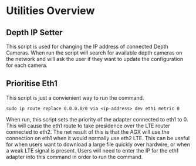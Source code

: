# Utilities Overview

## Depth IP Setter
This script is used for changing the IP address of connected Depth Cameras. When run the script will search for available depth cameras on the network and will ask the user if they want to update the configuration for each camera. 

## Prioritise Eth1
This script is just a convienient way to run the command.
```
sudo ip route replace 0.0.0.0/0 via <ip-address> dev eth1 metric 0 
```

When run, this script sets the priority of the adapter connected to eth1 to 0. This will cause the eth1 route to take presidence over the LTE router connected to eth2. The net result of this is that the AGX will use the connection on eth1 when it would normally use eth2 LTE. This can be useful for when users want to download a large file quickly over hardwire, or when a weak LTE signal is present. Users will need to enter the IP for the eth1 adapter into this command in order to run the command.

